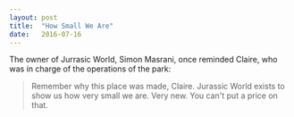 ```yaml
---
layout: post
title:  "How Small We Are"
date:   2016-07-16
---
```


The owner of Jurrasic World, Simon Masrani, once reminded Claire, who was in charge of
the operations of the park:

> Remember why this place was made, Claire. Jurassic World exists to show us how very small we are. Very new. You can't put a price on that. 

